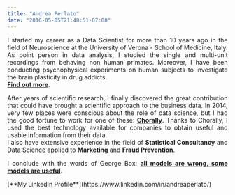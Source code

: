 ```yaml
---
title: "Andrea Perlato"
date: "2016-05-05T21:48:51-07:00"
---
```


<style>
body {
text-align: justify}
</style>

I started my career as a Data Scientist for more than 10 years ago in the field of Neuroscience at the University of Verona - School of Medicine, Italy. As point person in data analysis, I studied the single and multi-unit recordings from behaving non human primates. Moreover, I have been conducting psychophysical experiments on human subjects to investigate the brain plasticity in drug addicts. </br>
[**Find out more**](http://www.attention-lab.net).

After years of scientific research, I finally discovered the great contribution that could have brought a scientific approach to the business data. In 2014, very few places were conscious about the role of data science, but I had the good fortune to work for one of these: [**Chorally**](https://chorally.com/). Thanks to Chorally, I used the best technology available for companies to obtain useful and usable information from their data. </br>
I also have extensive experience in the field of **Statistical Consultancy** and Data Science applied to **Marketing** and **Fraud Prevention**.

I conclude with the words of George Box:
[**all models are wrong, some models are useful**](https://en.wikipedia.org/wiki/All_models_are_wrong).


<p style='text-align: left;'>
[**My LinkedIn Profile**](https://www.linkedin.com/in/andreaperlato/)





